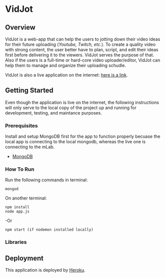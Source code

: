 # VidJot
## Overview
VidJot is a web-app that can help the users to jotting down their video ideas for their future uploading (*Youtube, Twitch, etc.*). To create a quality video with strong content, the user better have to plan, script, and edit their ideas first before delivering it to the viewers. VidJot serves the purpose of that. Also if the users is a full-time or hard-core video uploader/editor, VidJot can help them to manage and organize their uploading schudle.

VidJot is also a live application on the internet: [here is a link](https://evening-hollows-65498.herokuapp.com/).

## Getting Started
Even though the application is live on the internet, the following instructions will only serve to the local copy of the project up and running for development, testing, and maintance purposes.

### Prerequisites
Install and setup MongoDB first for the app to function properly becuase the local app is connecting to the local mongodb, whereas the live one is connecting to the mLab.
  * [MongoDB](https://docs.mongodb.com/manual/tutorial/install-mongodb-on-os-x/?_ga=2.235436548.4094096.1533414753-345378373.1529090851)

### How To Run
Run the following commands in terminal:
```
mongod
```
On another terminal:
```
npm install
node app.js
```
-Or
 ```
 npm start (if nodemon installed locally)
 ```
### Libraries

## Deployment
This application is deployed by [Heroku](https://www.heroku.com/).
